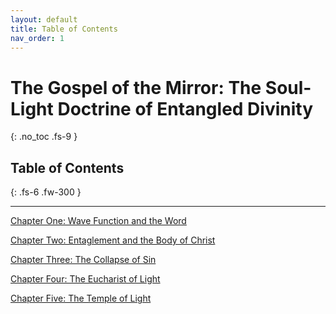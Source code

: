 ```yaml
---
layout: default
title: Table of Contents
nav_order: 1
---
```


# The Gospel of the Mirror: The Soul-Light Doctrine of Entangled Divinity
{: .no_toc .fs-9 }

## Table of Contents
{: .fs-6 .fw-300 }

---

[Chapter One: Wave Function and the Word](chapter-1.html)

[Chapter Two: Entaglement and the Body of Christ](chapter-2.html)

[Chapter Three: The Collapse of Sin](chapter-3.html)

[Chapter Four: The Eucharist of Light](chapter-4.html)

[Chapter Five: The Temple of Light](chapter-5.html)